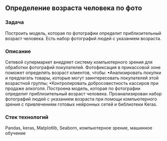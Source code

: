 ## Определение возраста человека по фото
### Задача
Построить модель, которая по фотографии определит приблизительный возраст человека. Есть набор фотографий людей с указанием возраста.

### Описание
Сетевой супермаркет внедряет систему компьютерного зрения для обработки фотографий покупателей. Фотофиксация в прикассовой зоне поможет определять возраст клиентов, чтобы: •Анализировать покупки и предлагать товары, которые могут заинтересовать покупателей этой возрастной группы; •Контролировать добросовестность кассиров при продаже алкоголя. Построена модель, которая по фотографии определит приблизительный возраст человека. Проанализирован набор фотографий людей с указанием возраста при помощи компьютерного зрения с привлечением готовых нейронных сетей и библиотеки Keras.

### Стек технологий
Pandas, keras, Matplotlib, Seaborn, компьютерное зрение, машинное обучение
